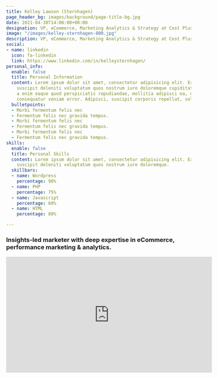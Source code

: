 ```yaml
---
title: Kelley Lawson (Sternhagen)
page_header_bg: images/background/page-title-bg.jpg
date: 2021-04-30T14:00:00+00:00
designation: VP, eCommerce, Marketing Analytics & Strategy at Cost Plus World Market
image: "/images/kelley-sternhagen-800.jpg"
description: VP, eCommerce, Marketing Analytics & Strategy at Cost Plus World Market
social:
- name: linkedin
  icon: fa-linkedin
  link: https://www.linkedin.com/in/kelleysternhagen/
personal_info:
  enable: false
  title: Personal Information
  content: Lorem ipsum dolor sit amet, consectetur adipisicing elit. Excepturi explicabo
    suscipit deleniti voluptatum quos nostrum iure doloremque cupiditate voluptatem
    a enim eaque quod perspiciatis repudiandae, mollitia adipisci ea, quidem eveniet
    consequatur veniam error. Adipisci, suscipit corporis repellat, soluta vitae deserunt.
  bulletpoints:
  - Morbi fermentum felis nec
  - Fermentum felis nec gravida tempus.
  - Morbi fermentum felis nec
  - Fermentum felis nec gravida tempus.
  - Morbi fermentum felis nec
  - Fermentum felis nec gravida tempus.
skills:
  enable: false
  title: Personal Skills
  content: Lorem ipsum dolor sit amet, consectetur adipisicing elit. Excepturi explicabo
    suscipit deleniti voluptatum quos nostrum iure doloremque.
  skillbars:
  - name: Wordpress
    percentage: 90%
  - name: PHP
    percentage: 75%
  - name: Javascript
    percentage: 60%
  - name: HTML
    percentage: 80%

---
```

### Insights-led marketer with deep expertise in eCommerce, performance marketing & analytics.

<iframe width="560" height="315" src="https://www.youtube.com/embed/oZ4-rZrxn98" title="YouTube video player" frameborder="0" allow="accelerometer; autoplay; clipboard-write; encrypted-media; gyroscope; picture-in-picture" allowfullscreen></iframe>